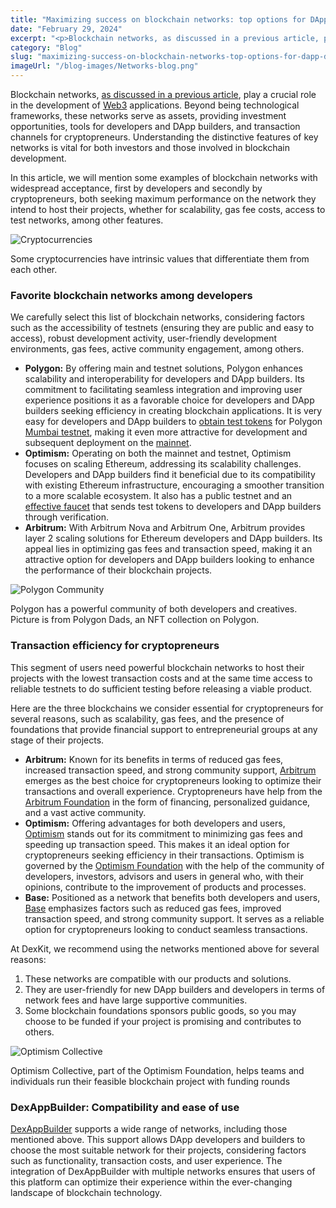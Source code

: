 ```yaml
---
title: "Maximizing success on blockchain networks: top options for DApp developers and builders, and cryptopreneurs"
date: "February 29, 2024"
excerpt: "<p>Blockchain networks, as discussed in a previous article, play a crucial role in the development of Web3 applications. Beyond being technological frameworks, these networks serve as&hellip;</p> "
category: "Blog"
slug: "maximizing-success-on-blockchain-networks-top-options-for-dapp-developers-and-builders-and-cryptopreneurs"
imageUrl: "/blog-images/Networks-blog.png"
---
```


Blockchain networks, [as discussed in a previous article](https://dexkit.com/embarking-on-blockchain-networks-understanding-and-their-transformative-applications/), play a crucial role in the development of [Web3](https://dexkit.com/web3-the-present-and-the-future-of-the-internet/) applications. Beyond being technological frameworks, these networks serve as assets, providing investment opportunities, tools for developers and DApp builders, and transaction channels for cryptopreneurs. Understanding the distinctive features of key networks is vital for both investors and those involved in blockchain development.

In this article, we will mention some examples of blockchain networks with widespread acceptance, first by developers and secondly by cryptopreneurs, both seeking maximum performance on the network they intend to host their projects, whether for scalability, gas fee costs, access to test networks, among other features.

![Cryptocurrencies](https://dexkit.com/wp-content/uploads/cryptocurrency-shutterstock_725383297.jpg)

Some cryptocurrencies have intrinsic values that differentiate them from each other.

### Favorite blockchain networks among developers

We carefully select this list of blockchain networks, considering factors such as the accessibility of testnets (ensuring they are public and easy to access), robust development activity, user-friendly development environments, gas fees, active community engagement, among others.

* **Polygon:** By offering main and testnet solutions, Polygon enhances scalability and interoperability for developers and DApp builders. Its commitment to facilitating seamless integration and improving user experience positions it as a favorable choice for developers and DApp builders seeking efficiency in creating blockchain applications. It is very easy for developers and DApp builders to [obtain test tokens](https://faucet.polygon.technology/) for Polygon [Mumbai testnet](https://mumbai.polygonscan.com/), making it even more attractive for development and subsequent deployment on the [mainnet](https://polygonscan.com/).
* **Optimism:** Operating on both the mainnet and testnet, Optimism focuses on scaling Ethereum, addressing its scalability challenges. Developers and DApp builders find it beneficial due to its compatibility with existing Ethereum infrastructure, encouraging a smoother transition to a more scalable ecosystem. It also has a public testnet and an [effective faucet](https://app.optimism.io/faucet) that sends test tokens to developers and DApp builders through verification.
* **Arbitrum:** With Arbitrum Nova and Arbitrum One, Arbitrum provides layer 2 scaling solutions for Ethereum developers and DApp builders. Its appeal lies in optimizing gas fees and transaction speed, making it an attractive option for developers and DApp builders looking to enhance the performance of their blockchain projects.

![Polygon Community](https://dexkit.com/wp-content/uploads/polygondads_bg.png)

Polygon has a powerful community of both developers and creatives. Picture is from Polygon Dads, an NFT collection on Polygon.

### Transaction efficiency for cryptopreneurs

This segment of users need powerful blockchain networks to host their projects with the lowest transaction costs and at the same time access to reliable testnets to do sufficient testing before releasing a viable product.

Here are the three blockchains we consider essential for cryptopreneurs for several reasons, such as scalability, gas fees, and the presence of foundations that provide financial support to entrepreneurial groups at any stage of their projects.

* **Arbitrum:** Known for its benefits in terms of reduced gas fees, increased transaction speed, and strong community support, [Arbitrum](https://arbitrum.io/) emerges as the best choice for cryptopreneurs looking to optimize their transactions and overall experience. Cryptopreneurs have help from the [Arbitrum Foundation](https://arbitrum.foundation/) in the form of financing, personalized guidance, and a vast active community.
* **Optimism:** Offering advantages for both developers and users, [Optimism](https://optimism.io) stands out for its commitment to minimizing gas fees and speeding up transaction speed. This makes it an ideal option for cryptopreneurs seeking efficiency in their transactions. Optimism is governed by the [Optimism Foundation](https://www.optimism.io/about) with the help of the community of developers, investors, advisors and users in general who, with their opinions, contribute to the improvement of products and processes.
* **Base:** Positioned as a network that benefits both developers and users, [Base](https://base.org) emphasizes factors such as reduced gas fees, improved transaction speed, and strong community support. It serves as a reliable option for cryptopreneurs looking to conduct seamless transactions.

At DexKit, we recommend using the networks mentioned above for several reasons:

1. These networks are compatible with our products and solutions.
2. They are user-friendly for new DApp builders and developers in terms of network fees and have large supportive communities.
3. Some blockchain foundations sponsors public goods, so you may choose to be funded if your project is promising and contributes to others.

![Optimism Collective](https://dexkit.com/wp-content/uploads/optimismcollective.png)

Optimism Collective, part of the Optimism Foundation, helps teams and individuals run their feasible blockchain project with funding rounds

### DexAppBuilder: Compatibility and ease of use

[DexAppBuilder](https://dexappbuilder.dexkit.com/) supports a wide range of networks, including those mentioned above. This support allows DApp developers and builders to choose the most suitable network for their projects, considering factors such as functionality, transaction costs, and user experience. The integration of DexAppBuilder with multiple networks ensures that users of this platform can optimize their experience within the ever-changing landscape of blockchain technology.
